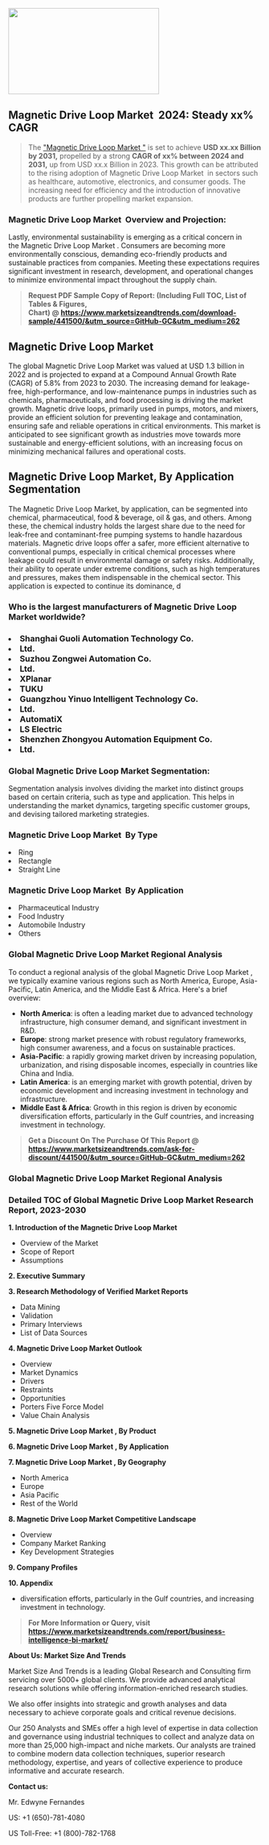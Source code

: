 <p><img class="alignnone size-medium wp-image-20088" src="https://ffe5etoiles.com/wp-content/uploads/2024/12/MST1-300x171.png" alt="" width="300" height="171" /></p><h2 id="ember46" class="ember-view reader-text-block__heading-2">Magnetic Drive Loop Market &nbsp;2024: Steady&nbsp;xx% CAGR</h2><blockquote id="ember47" class="ember-view reader-text-block__blockquote">The&nbsp;<a class="app-aware-link " href="https://www.marketsizeandtrends.com/download-sample/441500/&utm_source=GitHub-GC&utm_medium=262" target="_blank" data-test-app-aware-link="">"Magnetic Drive Loop Market "</a>&nbsp;is set to achieve&nbsp;<strong>USD&nbsp;xx.xx&nbsp;Billion by 2031,</strong>&nbsp;propelled by a strong&nbsp;<strong>CAGR of&nbsp;xx% between 2024 and 2031,</strong>&nbsp;up from USD xx.x Billion in 2023. This growth can be attributed to the rising adoption of&nbsp;Magnetic Drive Loop Market &nbsp;in sectors such as healthcare, automotive, electronics, and consumer goods. The increasing need for efficiency and the introduction of innovative products are further propelling market expansion.</blockquote><h3 id="ember48" class="ember-view reader-text-block__heading-3">Magnetic Drive Loop Market &nbsp;Overview and Projection:</h3><p id="ember49" class="ember-view reader-text-block__paragraph">Lastly, environmental sustainability is emerging as a critical concern in the&nbsp;Magnetic Drive Loop Market . Consumers are becoming more environmentally conscious, demanding eco-friendly products and sustainable practices from companies. Meeting these expectations requires significant investment in research, development, and operational changes to minimize environmental impact throughout the supply chain.</p><blockquote id="ember50" class="ember-view reader-text-block__blockquote"><strong>Request PDF Sample Copy of Report: (Including Full TOC, List of Tables &amp; Figures, Chart)&nbsp;@&nbsp;<strong><a href="https://www.marketsizeandtrends.com/download-sample/441500/&utm_source=GitHub-GC&utm_medium=262" target="_blank">https://www.marketsizeandtrends.com/download-sample/441500/&utm_source=GitHub-GC&utm_medium=262</a></strong></strong></blockquote><h3 class=""> <h2>Magnetic Drive Loop Market</h2><p>The global Magnetic Drive Loop Market was valued at USD 1.3 billion in 2022 and is projected to expand at a Compound Annual Growth Rate (CAGR) of 5.8% from 2023 to 2030. The increasing demand for leakage-free, high-performance, and low-maintenance pumps in industries such as chemicals, pharmaceuticals, and food processing is driving the market growth. Magnetic drive loops, primarily used in pumps, motors, and mixers, provide an efficient solution for preventing leakage and contamination, ensuring safe and reliable operations in critical environments. This market is anticipated to see significant growth as industries move towards more sustainable and energy-efficient solutions, with an increasing focus on minimizing mechanical failures and operational costs.</p><h2>Magnetic Drive Loop Market, By Application Segmentation</h2><p>The Magnetic Drive Loop Market, by application, can be segmented into chemical, pharmaceutical, food & beverage, oil & gas, and others. Among these, the chemical industry holds the largest share due to the need for leak-free and contaminant-free pumping systems to handle hazardous materials. Magnetic drive loops offer a safer, more efficient alternative to conventional pumps, especially in critical chemical processes where leakage could result in environmental damage or safety risks. Additionally, their ability to operate under extreme conditions, such as high temperatures and pressures, makes them indispensable in the chemical sector. This application is expected to continue its dominance, d</h3><h3 id="" class="">Who is the largest manufacturers of&nbsp;Magnetic Drive Loop Market worldwide?</h3><h3 class=""></Li><Li>Shanghai Guoli Automation Technology Co.</Li><Li> Ltd.</Li><Li> Suzhou Zongwei Automation Co.</Li><Li> Ltd.</Li><Li> XPlanar</Li><Li> TUKU</Li><Li> Guangzhou Yinuo Intelligent Technology Co.</Li><Li> Ltd.</Li><Li> AutomatiX</Li><Li> LS Electric</Li><Li> Shenzhen Zhongyou Automation Equipment Co.</Li><Li> Ltd.</h3><h3 id="ember53" class="ember-view reader-text-block__heading-3">Global&nbsp;Magnetic Drive Loop Market Segmentation:</h3><p id="ember54" class="ember-view reader-text-block__paragraph">Segmentation analysis involves dividing the market into distinct groups based on certain criteria, such as type and application. This helps in understanding the market dynamics, targeting specific customer groups, and devising tailored marketing strategies.</p><h3 id="" class="">Magnetic Drive Loop Market &nbsp;By Type</h3><p></Li><Li>Ring</Li><Li> Rectangle</Li><Li> Straight Line</p><h3 id="" class="">Magnetic Drive Loop Market &nbsp;By Application</h3><p class=""></Li><Li>Pharmaceutical Industry</Li><Li> Food Industry</Li><Li> Automobile Industry</Li><Li> Others</p><h3 id="ember62" class="ember-view reader-text-block__heading-3">Global Magnetic Drive Loop Market Regional Analysis</h3><p id="ember63" class="ember-view reader-text-block__paragraph">To conduct a regional analysis of the global Magnetic Drive Loop Market , we typically examine various regions such as North America, Europe, Asia-Pacific, Latin America, and the Middle East &amp; Africa. Here's a brief overview:</p><ul><li><strong>North America</strong>: is often a leading market due to advanced technology infrastructure, high consumer demand, and significant investment in R&amp;D.</li><li><strong>Europe</strong>: strong market presence with robust regulatory frameworks, high consumer awareness, and a focus on sustainable practices.</li><li><strong>Asia-Pacific</strong>: a rapidly growing market driven by increasing population, urbanization, and rising disposable incomes, especially in countries like China and India.</li><li><strong>Latin America</strong>: is an emerging market with growth potential, driven by economic development and increasing investment in technology and infrastructure.</li><li><strong>Middle East &amp; Africa</strong>: Growth in this region is driven by economic diversification efforts, particularly in the Gulf countries, and increasing investment in technology.</li></ul><blockquote id="ember61" class="ember-view reader-text-block__blockquote"><strong>Get a Discount On The Purchase Of This Report @ <strong><a href="https://html-cleaner.com/" target="">https://www.marketsizeandtrends.com/ask-for-discount/441500/&utm_source=GitHub-GC&utm_medium=262</a></strong></strong></blockquote><h3 id="ember62" class="ember-view reader-text-block__heading-3">Global Magnetic Drive Loop Market Regional Analysis</h3><h3 id="" class="">Detailed TOC of Global Magnetic Drive Loop Market Research Report, 2023-2030</h3><p id="" class=""><strong>1. Introduction of the Magnetic Drive Loop Market </strong></p><ul><li>Overview of the Market</li><li>Scope of Report</li><li>Assumptions</li></ul><p id="" class=""><strong>2. Executive Summary</strong></p><p id="" class=""><strong>3. Research Methodology of Verified Market Reports</strong></p><ul><li>Data Mining</li><li>Validation</li><li>Primary Interviews</li><li>List of Data Sources</li></ul><p id="" class=""><strong>4. Magnetic Drive Loop Market Outlook</strong></p><ul><li>Overview</li><li>Market Dynamics</li><li>Drivers</li><li>Restraints</li><li>Opportunities</li><li>Porters Five Force Model</li><li>Value Chain Analysis</li></ul><p id="" class=""><strong>5. Magnetic Drive Loop Market , By Product</strong></p><p id="" class=""><strong>6. Magnetic Drive Loop Market , By Application</strong></p><p id="" class=""><strong>7. Magnetic Drive Loop Market , By Geography</strong></p><ul><li>North America</li><li>Europe</li><li>Asia Pacific</li><li>Rest of the World</li></ul><p id="" class=""><strong>8. Magnetic Drive Loop Market Competitive Landscape</strong></p><ul><li>Overview</li><li>Company Market Ranking</li><li>Key Development Strategies</li></ul><p id="" class=""><strong>9. Company Profiles</strong></p><p id="" class=""><strong>10. Appendix</strong></p><ul><li>diversification efforts, particularly in the Gulf countries, and increasing investment in technology.</li></ul><blockquote id="ember65" class="ember-view reader-text-block__blockquote"><strong>For More Information or Query, visit <strong><strong><a href="https://html-cleaner.com/" target="">https://www.marketsizeandtrends.com/report/business-intelligence-bi-market/</a></strong></strong></strong></blockquote><p id="" class=""><strong>About Us: Market Size And Trends</strong></p><p id="" class="">Market Size And Trends is a leading Global Research and Consulting firm servicing over 5000+ global clients. We provide advanced analytical research solutions while offering information-enriched research studies.</p><p id="" class="">We also offer insights into strategic and growth analyses and data necessary to achieve corporate goals and critical revenue decisions.</p><p id="" class="">Our 250 Analysts and SMEs offer a high level of expertise in data collection and governance using industrial techniques to collect and analyze data on more than 25,000 high-impact and niche markets. Our analysts are trained to combine modern data collection techniques, superior research methodology, expertise, and years of collective experience to produce informative and accurate research.</p><p id="" class=""><strong>Contact us:</strong></p><p id="" class="">Mr. Edwyne Fernandes</p><p id="" class="">US: +1 (650)-781-4080</p><p id="" class="">US Toll-Free: +1 (800)-782-1768</p>
